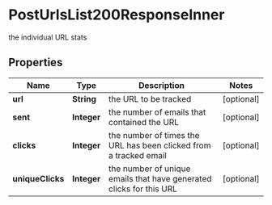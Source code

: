 

# PostUrlsList200ResponseInner

the individual URL stats

## Properties

| Name | Type | Description | Notes |
|------------ | ------------- | ------------- | -------------|
|**url** | **String** | the URL to be tracked |  [optional] |
|**sent** | **Integer** | the number of emails that contained the URL |  [optional] |
|**clicks** | **Integer** | the number of times the URL has been clicked from a tracked email |  [optional] |
|**uniqueClicks** | **Integer** | the number of unique emails that have generated clicks for this URL |  [optional] |




